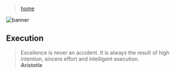 > [home](../)

![banner](/linguistics/photos/banner.png)

## Execution

> Excellence is never an accident.
> It is always the result of high intention, sincere effort
> and intelligent execution.  
> **Aristotle**
